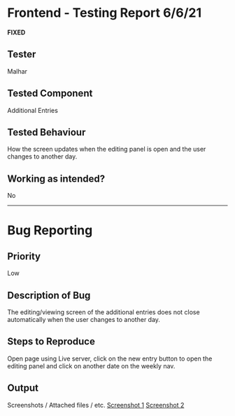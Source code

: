 # Frontend - Testing Report 6/6/21

**FIXED**


## Tester
Malhar

## Tested Component
Additional Entries

## Tested Behaviour
How the screen updates when the editing panel is open and the user changes to another day.

## Working as intended?
No

<hr>

# Bug Reporting

## Priority
Low

## Description of Bug
The editing/viewing screen of the additional entries does not close automatically when the user changes to another day.

## Steps to Reproduce
Open page using Live server, click on the new entry button to open the editing panel and click on another date on the weekly nav.

## Output 
Screenshots / Attached files / etc.
[Screenshot 1](specs/../Testing%20Report%20Images/[FIXED%20Bug%20Malhar%2010]%20-%20Editing%20Panel%20not%20Closing_1.JPG)
[Screenshot 2](specs/../Testing%20Report%20Images/[FIXED%20Bug%20Malhar%2010]%20-%20Editing%20Panel%20not%20Closing_2.JPG)
